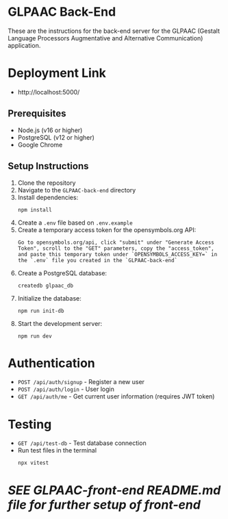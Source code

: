 # GLPAAC Back-End

These are the instructions for the back-end server for the GLPAAC (Gestalt Language Processors Augmentative and Alternative Communication) application.

# Deployment Link
- http://localhost:5000/

## Prerequisites

- Node.js (v16 or higher)
- PostgreSQL (v12 or higher)
- Google Chrome

## Setup Instructions

1. Clone the repository
2. Navigate to the `GLPAAC-back-end` directory
3. Install dependencies:
   ```
   npm install
   ```
4. Create a `.env` file based on `.env.example`
5. Create a temporary access token for the opensymbols.org API:
   ```
   Go to opensymbols.org/api, click "submit" under "Generate Access Token", scroll to the "GET" parameters, copy the "access_token", and paste this temporary token under `OPENSYMBOLS_ACCESS_KEY=` in the `.env` file you created in the `GLPAAC-back-end`
   ```
5. Create a PostgreSQL database:
   ```
   createdb glpaac_db
   ```
6. Initialize the database:
   ```
   npm run init-db
   ```
7. Start the development server:
   ```
   npm run dev
   ```

# Authentication

- `POST /api/auth/signup` - Register a new user
- `POST /api/auth/login` - User login
- `GET /api/auth/me` - Get current user information (requires JWT token)

# Testing

- `GET /api/test-db` - Test database connection
- Run test files in the terminal
  ```
  npx vitest
  ```

# ***SEE GLPAAC-front-end README.md file for further setup of front-end***